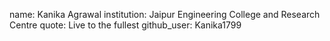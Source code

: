 name: Kanika Agrawal
institution: Jaipur Engineering College and Research Centre
quote: Live to the fullest
github_user: Kanika1799
